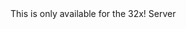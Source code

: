 <function name="ReadBitCoordMP" parent="bf_read" type="classfunc">
	<description>
		<note>
			This is only available for the 32x!
		</note>
	</description>
	<realm>Server</realm>
	<args>
		<arg name="integral" type="boolean" default="false"><args>
		<arg name="lowprecision" type="boolean" default="false"><args>
	</args>
	<rets>
		<ret name="value" type="number"></ret>
	</rets>
</function>